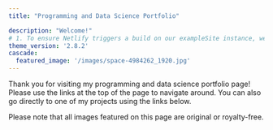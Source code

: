 ```yaml
---
title: "Programming and Data Science Portfolio"

description: "Welcome!"
# 1. To ensure Netlify triggers a build on our exampleSite instance, we need to change a file in the exampleSite directory.
theme_version: '2.8.2'
cascade:
  featured_image: '/images/space-4984262_1920.jpg'
---
```


Thank you for visiting my programming and data science portfolio page! Please use the links at the top of the page to navigate around.  You can also go directly to one of my projects using the links below.

Please note that all images featured on this page are original or royalty-free.


